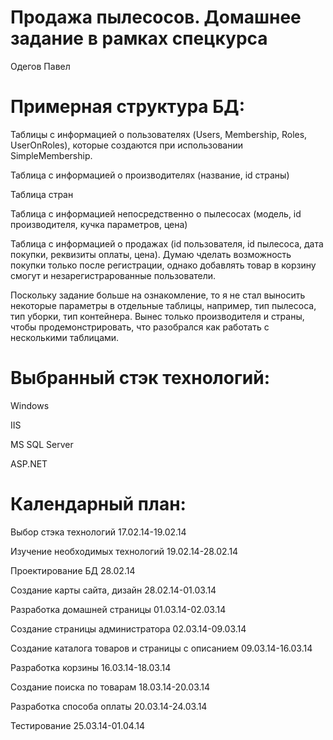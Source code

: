 Продажа пылесосов. Домашнее задание в рамках спецкурса
=======
Одегов Павел

Примерная структура БД:
=======
Таблицы с информацией о пользователях (Users, Membership, Roles, UserOnRoles), которые создаются при использовании SimpleMembership.

Таблица с информацией о производителях (название, id страны)

Таблица стран

Таблица с информацией непосредственно о пылесосах (модель, id производителя, кучка параметров, цена)

Таблица с информацией о продажах (id пользователя, id пылесоса, дата покупки, реквизиты оплаты, цена). Думаю чделать возможность покупки только после регистрации, однако добавлять товар в корзину смогут и незарегистрарованные пользователи.

Поскольку задание больше на ознакомление, то я не стал выносить некоторые параметры в отдельные таблицы, например, тип пылесоса, тип уборки, тип контейнера. Вынес только производителя и страны, чтобы продемонстрировать, что разобрался как работать с несколькими таблицами.

Выбранный стэк технологий:
=======

Windows

IIS

MS SQL Server

ASP.NET



Календарный план:
=======
Выбор стэка технологий 17.02.14-19.02.14

Изучение необходимых технологий 19.02.14-28.02.14

Проектирование БД 28.02.14

Создание карты сайта, дизайн 28.02.14-01.03.14

Разработка домашней страницы 01.03.14-02.03.14

Создание страницы администратора 02.03.14-09.03.14

Создание каталога товаров и страницы с описанием 09.03.14-16.03.14

Разработка корзины 16.03.14-18.03.14

Создание поиска по товарам 18.03.14-20.03.14

Разработка способа оплаты 20.03.14-24.03.14

Тестирование 25.03.14-01.04.14

